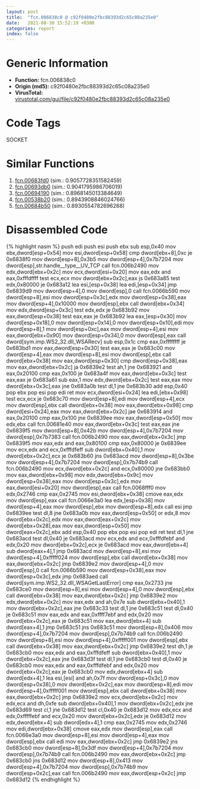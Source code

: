 ```yaml
---
layout: post
title:  "fcn.006838c0 @ c92f0480e2fbc88393d2c65c08a235e0"
date:   2021-08-30 15:52:19 +0300
categories: report
index: false
---
```


# Generic Information
- **Function:** fcn.006838c0
- **Origin (md5):** c92f0480e2fbc88393d2c65c08a235e0
- **VirusTotal:** [virustotal.com/gui/file/c92f0480e2fbc88393d2c65c08a235e0][virustotal_ref]

# Code Tags
<span class="tag" id="SOCKET">SOCKET</span>


# Similar Functions

1. [fcn.00683fd0][similar_1_ref] (sim.: 0.9057728351582459)
2. [fcn.00693db0][similar_2_ref] (sim.: 0.9041795986706019)
3. [fcn.00694190][similar_3_ref] (sim.: 0.8968145013384649)
4. [fcn.00538b20][similar_4_ref] (sim.: 0.8943908846024766)
5. [fcn.00684b50][similar_5_ref] (sim.: 0.8930554782696268)


# Disassembled Code

{% highlight nasm %}
push edi
push esi
push ebx
sub esp,0x40
mov ebx,dword[esp+0x54]
mov esi,dword[esp+0x58]
cmp dword[ebx+8],0xc
je 0x6838f0
mov dword[esp+8],0x3b5
mov dword[esp+4],0x7b7204
mov dword[esp],str.handle__type__UV_TCP
call fcn.006b2490
mov edx,dword[ebx+0x2c]
mov ecx,dword[esi+0x20]
mov eax,edx
and eax,0xfffdffff
test ecx,ecx
mov dword[ebx+0x2c],eax
js 0x683a85
test edx,0x80000
je 0x683a12
lea esi,[esp+0x38]
lea edi,[esp+0x34]
jmp 0x6839d9
mov dword[esp+4],0
mov dword[esp],0
call fcn.0066b590
mov dword[esp+8],esi
mov dword[esp+0x3c],edx
mov dword[esp+0x38],eax
mov dword[esp+4],0x10000
mov dword[esp],ebx
call dword[ebx+0x34]
mov edx,dword[esp+0x3c]
test edx,edx
je 0x683b92
mov eax,dword[esp+0x38]
test eax,eax
je 0x683b92
lea eax,[esp+0x30]
mov dword[esp+0x18],0
mov dword[esp+0x14],0
mov dword[esp+0x10],edi
mov dword[esp+8],1
mov dword[esp+0xc],eax
mov dword[esp+4],esi
mov eax,dword[ebx+0x90]
mov dword[esp+0x34],0
mov dword[esp],eax
call dword[sym.imp.WS2_32.dll_WSARecv]
sub esp,0x1c
cmp eax,0xffffffff
je 0x683bd1
mov eax,dword[esp+0x30]
test eax,eax
je 0x683c00
mov dword[esp+4],eax
mov dword[esp+8],esi
mov dword[esp],ebx
call dword[ebx+0x38]
mov eax,dword[esp+0x30]
cmp dword[esp+0x38],eax
mov eax,dword[ebx+0x2c]
ja 0x6839e2
test ah,1
jne 0x683921
and eax,0x20100
cmp eax,0x100
je 0x683a4f
mov eax,dword[ebx+0x3c]
test eax,eax
je 0x683a61
sub eax,1
mov edx,dword[ebx+0x2c]
test eax,eax
mov dword[ebx+0x3c],eax
jne 0x683a0b
test dl,1
jne 0x683b30
add esp,0x40
pop ebx
pop esi
pop edi
ret
mov ecx,dword[esi+0x24]
lea edi,[ebx+0x98]
test ecx,ecx
je 0x683c70
mov dword[esp+8],edi
mov dword[esp+4],ecx
mov dword[esp],ebx
call dword[ebx+0x38]
mov eax,dword[ebx+0x98]
cmp dword[esi+0x24],eax
mov eax,dword[ebx+0x2c]
jae 0x683914
and eax,0x20100
cmp eax,0x100
jne 0x6839ee
mov eax,dword[esp+0x50]
mov edx,ebx
call fcn.00681e40
mov eax,dword[ebx+0x3c]
test eax,eax
jne 0x6839f5
mov dword[esp+8],0x42b
mov dword[esp+4],0x7b7204
mov dword[esp],0x7b7383
call fcn.006b2490
mov eax,dword[ebx+0x3c]
jmp 0x6839f5
mov eax,edx
and eax,0x80100
cmp eax,0x80000
je 0x6839ee
mov ecx,edx
and ecx,0xfffdfeff
sub dword[ebx+0x40],1
mov dword[ebx+0x2c],ecx
je 0x683b60
jns 0x683acd
mov dword[esp+8],0x3be
mov dword[esp+4],0x7b7204
mov dword[esp],0x7b74b9
call fcn.006b2490
mov ecx,dword[ebx+0x2c]
and ecx,0x80000
jne 0x683bb0
mov eax,dword[ebx+0x98]
mov edx,dword[ebx+0x9c]
mov dword[esp+0x38],eax
mov dword[esp+0x3c],edx
mov eax,dword[esi+0x20]
mov dword[esp],eax
call fcn.0068fff0
mov edx,0x2746
cmp eax,0x2745
mov esi,dword[ebx+0x38]
cmove eax,edx
mov dword[esp],eax
call fcn.0066e3a0
lea edx,[esp+0x38]
mov dword[esp+4],eax
mov dword[esp],ebx
mov dword[esp+8],edx
call esi
jmp 0x6839ee
test dl,8
jne 0x683a0b
mov eax,dword[esp+0x50]
or edx,8
mov dword[ebx+0x2c],edx
mov eax,dword[eax+0x2c]
mov dword[ebx+0x28],eax
mov eax,dword[esp+0x50]
mov dword[eax+0x2c],ebx
add esp,0x40
pop ebx
pop esi
pop edi
ret
test dl,1
jne 0x683acd
test dl,0x40
je 0x683acd
mov ecx,edx
and ecx,0xfffdfebf
and edx,0x20
mov dword[ebx+0x2c],ecx
je 0x683acd
mov eax,dword[ebx+4]
sub dword[eax+4],1
jmp 0x683acd
mov dword[esp+8],esi
mov dword[esp+4],0xfffff024
mov dword[esp],ebx
call dword[ebx+0x38]
mov eax,dword[ebx+0x2c]
jmp 0x6839e2
mov dword[esp+4],0
mov dword[esp],0
call fcn.0066b590
mov dword[esp+0x38],eax
mov dword[esp+0x3c],edx
jmp 0x683aed
call dword[sym.imp.WS2_32.dll_WSAGetLastError]
cmp eax,0x2733
jne 0x683ce0
mov dword[esp+8],esi
mov dword[esp+4],0
mov dword[esp],ebx
call dword[ebx+0x38]
mov eax,dword[ebx+0x2c]
jmp 0x6839e2
mov edx,dword[ebx+0x2c]
mov eax,edx
and ah,0x7e
sub dword[ebx+0x40],1
mov dword[ebx+0x2c],eax
jne 0x683c33
test dl,1
jne 0x683c51
test dl,0x40
je 0x683c51
mov eax,edx
and eax,0xffff7ebf
and edx,0x20
mov dword[ebx+0x2c],eax
je 0x683c51
mov eax,dword[ebx+4]
sub dword[eax+4],1
jmp 0x683c51
jns 0x683c51
mov dword[esp+8],0x406
mov dword[esp+4],0x7b7204
mov dword[esp],0x7b74b9
call fcn.006b2490
mov dword[esp+8],esi
mov dword[esp+4],0xfffff001
mov dword[esp],ebx
call dword[ebx+0x38]
mov eax,dword[ebx+0x2c]
jmp 0x6839e2
test dh,1
je 0x683cb0
mov eax,edx
and eax,0xfffdfeff
sub dword[ebx+0x40],1
mov dword[ebx+0x2c],eax
jne 0x683d3f
test dl,1
jne 0x683cb0
test dl,0x40
je 0x683cb0
mov eax,edx
and eax,0xfffdfebf
and edx,0x20
mov dword[ebx+0x2c],eax
je 0x683cb0
mov edx,dword[ebx+4]
sub dword[edx+4],1
lea esi,[esi]
and ah,0x7f
mov dword[esp+0x3c],0
mov dword[esp+0x38],0
mov dword[ebx+0x2c],eax
mov dword[esp+8],edi
mov dword[esp+4],0xfffff001
mov dword[esp],ebx
call dword[ebx+0x38]
mov eax,dword[ebx+0x2c]
jmp 0x6839e2
mov ecx,dword[ebx+0x2c]
mov edx,ecx
and dh,0xfe
sub dword[ebx+0x40],1
mov dword[ebx+0x2c],edx
jne 0x683d69
test cl,1
jne 0x683d12
test cl,0x40
je 0x683d12
mov edx,ecx
and edx,0xfffffebf
and ecx,0x20
mov dword[ebx+0x2c],edx
je 0x683d12
mov edx,dword[ebx+4]
sub dword[edx+4],1
cmp eax,0x2745
mov edx,0x2746
mov edi,dword[ebx+0x38]
cmove eax,edx
mov dword[esp],eax
call fcn.0066e3a0
mov dword[esp+8],esi
mov dword[esp+4],eax
mov dword[esp],ebx
call edi
mov eax,dword[ebx+0x2c]
jmp 0x6839e2
jns 0x683cb0
mov dword[esp+8],0x3df
mov dword[esp+4],0x7b7204
mov dword[esp],0x7b74b9
call fcn.006b2490
mov eax,dword[ebx+0x2c]
jmp 0x683cb0
jns 0x683d12
mov dword[esp+8],0x413
mov dword[esp+4],0x7b7204
mov dword[esp],0x7b74b9
mov dword[esp+0x2c],eax
call fcn.006b2490
mov eax,dword[esp+0x2c]
jmp 0x683d12
{% endhighlight %}


[similar_1_ref]: /report/fcn.00683fd0@c92f0480e2fbc88393d2c65c08a235e0
[similar_2_ref]: /report/fcn.00693db0@c92f0480e2fbc88393d2c65c08a235e0
[similar_3_ref]: /report/fcn.00694190@c92f0480e2fbc88393d2c65c08a235e0
[similar_4_ref]: /report/fcn.00538b20@c92f0480e2fbc88393d2c65c08a235e0
[similar_5_ref]: /report/fcn.00684b50@c92f0480e2fbc88393d2c65c08a235e0
[virustotal_ref]: https://www.virustotal.com/gui/file/c92f0480e2fbc88393d2c65c08a235e0